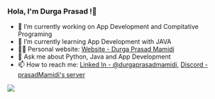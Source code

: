 ### Hola, I'm Durga Prasad !👋



- 🔭 I’m currently working on App Development and Compitative Programing
- 🌱 I’m currently learning App Development with JAVA
- 👨‍💻 Personal website: [Website - Durga Prasad Mamidi](https://durgaprasadmamidi.github.io/Website/index.html)
- 💬 Ask me about Python, Java and App Development
- 📫 How to reach me: [Linked In - @durgaprasadmamidi](https://www.linkedin.com/in/durgaprasadmamidi), [Discord - prasadMamidi's server](https://discord.gg/PWjwUZ)
   

<img src="https://github-readme-stats.vercel.app/api?username=durgaprasadmamidi&&show_icons=true&title_color=ffffff&icon_color=bb2acf&text_color=daf7dc&bg_color=151515">
<!--
- 😄 Pronouns: ...
- ⚡ Fun fact: ...
- 👯 I’m looking to collaborate on ...
- 🤔 I’m looking for help with 
-->
